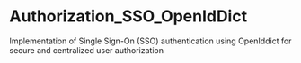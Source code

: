 # Authorization_SSO_OpenIdDict
Implementation of Single Sign-On (SSO) authentication using OpenIddict for secure and centralized user authorization
